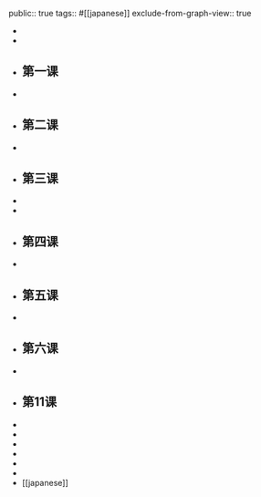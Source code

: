 public:: true
tags::  #[[japanese]]
exclude-from-graph-view:: true

-
-
- ## 第一课
-
- ## 第二课
-
- ## 第三课
-
-
- ## 第四课
-
- ## 第五课
-
- ## 第六课
-
- ## 第11课
-
-
-
-
-
-
- [[japanese]]